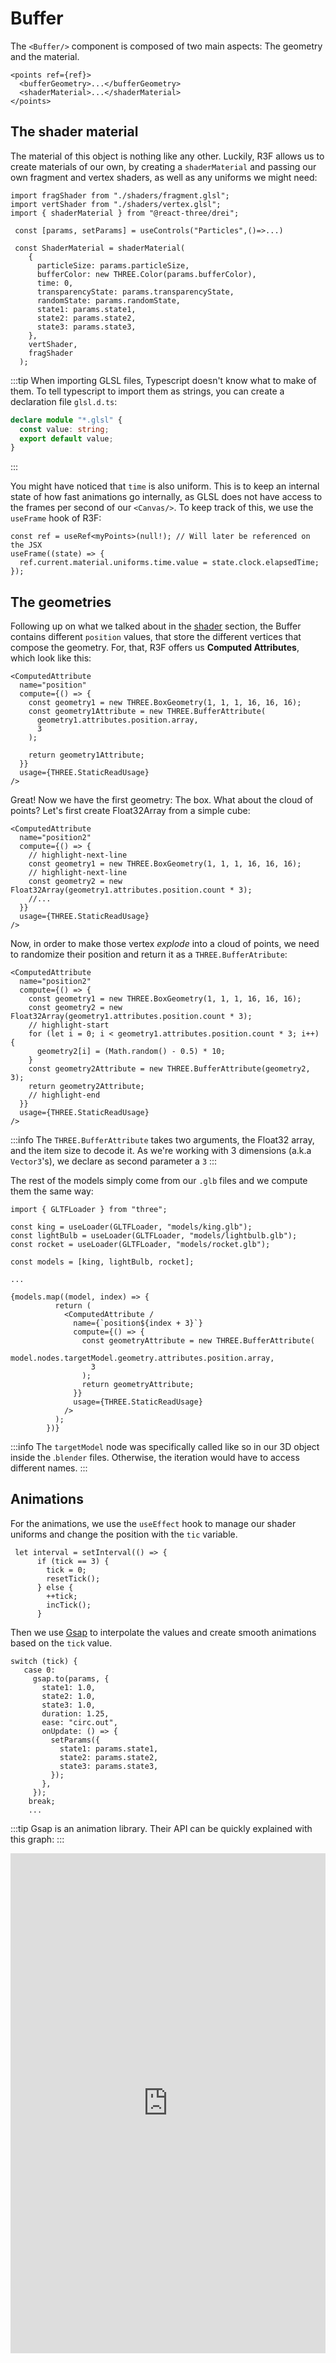 # Buffer

The `<Buffer/>` component is composed of two main aspects: The geometry and the material.

```tsx title="src/Buffer.tsx"
<points ref={ref}>
  <bufferGeometry>...</bufferGeometry>
  <shaderMaterial>...</shaderMaterial>
</points>
```

## The shader material

The material of this object is nothing like any other. Luckily, R3F allows us to create materials of our own, by creating a `shaderMaterial` and passing our own fragment and vertex shaders, as well as any uniforms we might need:

```tsx
import fragShader from "./shaders/fragment.glsl";
import vertShader from "./shaders/vertex.glsl";
import { shaderMaterial } from "@react-three/drei";

 const [params, setParams] = useControls("Particles",()=>...)

 const ShaderMaterial = shaderMaterial(
    {
      particleSize: params.particleSize,
      bufferColor: new THREE.Color(params.bufferColor),
      time: 0,
      transparencyState: params.transparencyState,
      randomState: params.randomState,
      state1: params.state1,
      state2: params.state2,
      state3: params.state3,
    },
    vertShader,
    fragShader
  );

```

:::tip
When importing GLSL files, Typescript doesn't know what to make of them. To tell typescript to import them as strings, you can create a declaration file `glsl.d.ts`:

```ts title="glsl.d.ts"
declare module "*.glsl" {
  const value: string;
  export default value;
}
```

:::

You might have noticed that `time` is also uniform. This is to keep an internal state of how fast animations go internally, as GLSL does not have access to the frames per second of our `<Canvas/>`. To keep track of this, we use the `useFrame` hook of R3F:

```tsx
const ref = useRef<myPoints>(null!); // Will later be referenced on the JSX
useFrame((state) => {
  ref.current.material.uniforms.time.value = state.clock.elapsedTime;
});
```

## The geometries

Following up on what we talked about in the [shader](/docs/projects/particle-showcase/shader) section, the Buffer contains different `position` values, that store the different vertices that compose the geometry. For, that, R3F offers us **Computed Attributes**, which look like this:

```tsx
<ComputedAttribute
  name="position"
  compute={() => {
    const geometry1 = new THREE.BoxGeometry(1, 1, 1, 16, 16, 16);
    const geometry1Attribute = new THREE.BufferAttribute(
      geometry1.attributes.position.array,
      3
    );

    return geometry1Attribute;
  }}
  usage={THREE.StaticReadUsage}
/>
```

Great! Now we have the first geometry: The box. What about the cloud of points? Let's first create Float32Array from a simple cube:

```tsx
<ComputedAttribute
  name="position2"
  compute={() => {
    // highlight-next-line
    const geometry1 = new THREE.BoxGeometry(1, 1, 1, 16, 16, 16);
    // highlight-next-line
    const geometry2 = new Float32Array(geometry1.attributes.position.count * 3);
    //...
  }}
  usage={THREE.StaticReadUsage}
/>
```

Now, in order to make those vertex _explode_ into a cloud of points, we need to randomize their position and return it as a `THREE.BufferAtribute`:

```tsx
<ComputedAttribute
  name="position2"
  compute={() => {
    const geometry1 = new THREE.BoxGeometry(1, 1, 1, 16, 16, 16);
    const geometry2 = new Float32Array(geometry1.attributes.position.count * 3);
    // highlight-start
    for (let i = 0; i < geometry1.attributes.position.count * 3; i++) {
      geometry2[i] = (Math.random() - 0.5) * 10;
    }
    const geometry2Attribute = new THREE.BufferAttribute(geometry2, 3);
    return geometry2Attribute;
    // highlight-end
  }}
  usage={THREE.StaticReadUsage}
/>
```

:::info
The `THREE.BufferAttribute` takes two arguments, the Float32 array, and the item size to decode it. As we're working with 3 dimensions (a.k.a `Vector3`'s), we declare as second parameter a `3`
:::

The rest of the models simply come from our `.glb` files and we compute them the same way:

```tsx
import { GLTFLoader } from "three";

const king = useLoader(GLTFLoader, "models/king.glb");
const lightBulb = useLoader(GLTFLoader, "models/lightbulb.glb");
const rocket = useLoader(GLTFLoader, "models/rocket.glb");

const models = [king, lightBulb, rocket];

...

{models.map((model, index) => {
          return (
            <ComputedAttribute /
              name={`position${index + 3}`}
              compute={() => {
                const geometryAttribute = new THREE.BufferAttribute(
                  model.nodes.targetModel.geometry.attributes.position.array,
                  3
                );
                return geometryAttribute;
              }}
              usage={THREE.StaticReadUsage}
            />
          );
        })}
```

:::info
The `targetModel` node was specifically called like so in our 3D object inside the .`blender` files. Otherwise, the iteration would have to access different names.
:::

## Animations

For the animations, we use the `useEffect` hook to manage our shader uniforms and change the position with the `tic` variable.

```tsx
 let interval = setInterval(() => {
      if (tick == 3) {
        tick = 0;
        resetTick();
      } else {
        ++tick;
        incTick();
      }
```

Then we use [Gsap](https://greensock.com/gsap/) to interpolate the values and create smooth animations based on the `tick` value.

```tsx
switch (tick) {
   case 0:
     gsap.to(params, {
       state1: 1.0,
       state2: 1.0,
       state3: 1.0,
       duration: 1.25,
       ease: "circ.out",
       onUpdate: () => {
         setParams({
           state1: params.state1,
           state2: params.state2,
           state3: params.state3,
         });
       },
     });
    break;
    ...
```

:::tip
Gsap is an animation library. Their API can be quickly explained with this graph:
:::

<iframe height="800" width="100%" scrolling="no" title=" Preview: GreenSock Ease Visualizer" src="https://codepen.io/Wpitallo/full/KKwLqLd" frameBorder="no" loading="lazy">
</iframe>
